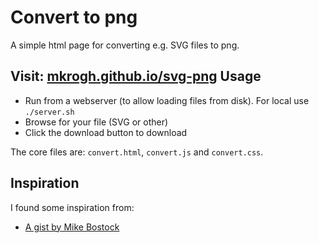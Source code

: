 Convert to png
==============

A simple html page for converting e.g. SVG files to png.

Visit: [mkrogh.github.io/svg-png](https://mkrogh.github.io/svg-png/)
Usage
-----

- Run from a webserver (to allow loading files from disk). For local use `./server.sh`
- Browse for your file (SVG or other)
- Click the download button to download 

The core files are: `convert.html`, `convert.js` and `convert.css`.

Inspiration
-----------

I found some inspiration from:

- [A gist by Mike Bostock](https://gist.github.com/mbostock/6466603)
